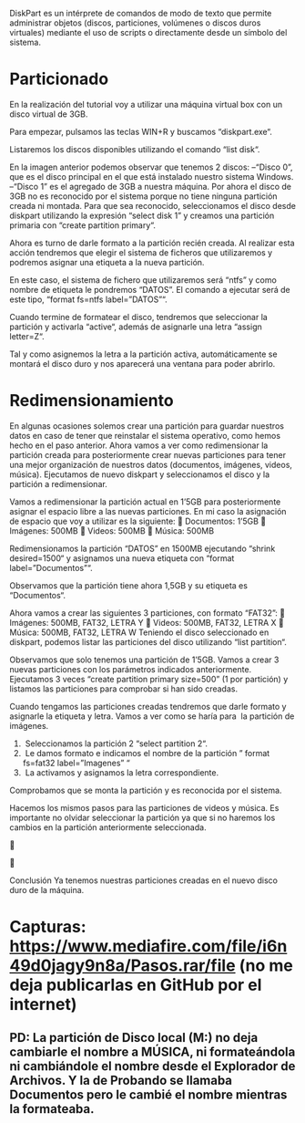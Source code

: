 DiskPart es un intérprete de comandos de modo de texto que permite administrar objetos
(discos, particiones, volúmenes o discos duros virtuales) mediante el uso de scripts o
directamente desde un símbolo del sistema.

# Particionado

En la realización del tutorial voy a utilizar una máquina virtual box con un disco virtual de
3GB.


Para empezar, pulsamos las teclas WIN+R y buscamos “diskpart.exe“.


Listaremos los discos disponibles utilizando el comando “list disk“.

En la imagen anterior podemos observar que tenemos 2 discos:
–“Disco 0”, que es el disco principal en el que está instalado nuestro sistema Windows.
–“Disco 1” es el agregado de 3GB a nuestra máquina.
Por ahora el disco de 3GB no es reconocido por el sistema porque no tiene ninguna
partición creada ni montada. Para que sea reconocido, seleccionamos el disco desde
diskpart utilizando la expresión “select disk 1” y creamos una partición primaria con
“create partition primary“.

Ahora es turno de darle formato a la partición recién creada. Al realizar esta acción
tendremos que elegir el sistema de ficheros que utilizaremos y podremos asignar una
etiqueta a la nueva partición.

En este caso, el sistema de fichero que utilizaremos será “ntfs” y como nombre de etiqueta
le pondremos “DATOS”. El comando a ejecutar será de este tipo, “format fs=ntfs
label=”DATOS”“.

Cuando termine de formatear el disco, tendremos que seleccionar la partición y activarla
“active“, además de asignarle una letra “assign letter=Z“.

Tal y como asignemos la letra a la partición activa, automáticamente se montará el disco
duro y nos aparecerá una ventana para poder abrirlo.

# Redimensionamiento
En algunas ocasiones solemos crear una partición para guardar nuestros datos en caso de
tener que reinstalar el sistema operativo, como hemos hecho en el paso anterior. Ahora
vamos a ver como redimensionar la partición creada para posteriormente crear nuevas
particiones para tener una mejor organización de nuestros datos (documentos, imágenes,
videos, música).
Ejecutamos de nuevo diskpart y seleccionamos el disco y la partición a redimensionar.

Vamos a redimensionar la partición actual en 1’5GB para posteriormente asignar el
espacio libre a las nuevas particiones. En mi caso la asignación de espacio que voy a
utilizar es la siguiente:
 Documentos: 1’5GB
 Imágenes: 500MB
 Videos: 500MB
 Música: 500MB

Redimensionamos la partición “DATOS” en 1500MB ejecutando “shrink desired=1500“ y
asignamos una nueva etiqueta con “format label=”Documentos”“.

Observamos que la partición tiene ahora 1,5GB y su etiqueta es “Documentos“.

Ahora vamos a crear las siguientes 3 particiones, con formato “FAT32”:
 Imágenes: 500MB, FAT32, LETRA Y
 Videos: 500MB, FAT32, LETRA X
 Música: 500MB, FAT32, LETRA W
Teniendo el disco seleccionado en diskpart, podemos listar las particiones del disco
utilizando “list partition“.

Observamos que solo tenemos una partición de 1’5GB. Vamos a crear 3 nuevas
particiones con los parámetros indicados anteriormente.
Ejecutamos 3 veces “create partition primary size=500” (1 por partición) y listamos las
particiones para comprobar si han sido creadas.

Cuando tengamos las particiones creadas tendremos que darle formato y asignarle la
etiqueta y letra.
Vamos a ver como se haría para  la partición de imágenes.
1.  Seleccionamos la partición 2 “select partition 2“.
2.  Le damos formato e indicamos el nombre de la partición ” format fs=fat32
label=”Imagenes” “
3.  La activamos y asignamos la letra correspondiente.

Comprobamos que se monta la partición y es reconocida por el sistema.

Hacemos los mismos pasos para las particiones de videos y música. Es importante no
olvidar seleccionar la partición ya que si no haremos los cambios en la partición
anteriormente seleccionada.





Conclusión
Ya tenemos nuestras particiones creadas en el nuevo disco duro de la máquina.

# Capturas: https://www.mediafire.com/file/i6n49d0jagy9n8a/Pasos.rar/file (no me deja publicarlas en GitHub por el internet)

## PD: La partición de Disco local (M:) no deja cambiarle el nombre a MÚSICA, ni formateándola ni cambiándole el nombre desde el Explorador de Archivos. Y la de Probando se llamaba Documentos pero le cambié el nombre mientras la formateaba.
